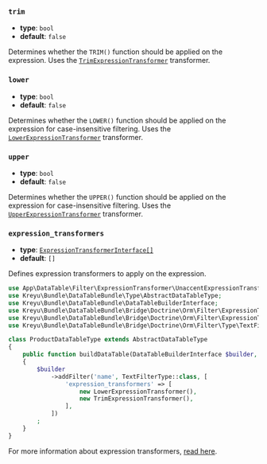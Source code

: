 ### `trim`

- **type**: `bool`
- **default**: `false`

Determines whether the `TRIM()` function should be applied on the expression. Uses the [`TrimExpressionTransformer`](https://github.com/Kreyu/data-table-bundle/blob/main/src/Bridge/Doctrine/Orm/Filter/ExpressionTransformer/TrimExpressionTransformer.php) transformer.

### `lower`

- **type**: `bool`
- **default**: `false`

Determines whether the `LOWER()` function should be applied on the expression for case-insensitive filtering. Uses the [`LowerExpressionTransformer`](https://github.com/Kreyu/data-table-bundle/blob/main/src/Bridge/Doctrine/Orm/Filter/ExpressionTransformer/LowerExpressionTransformer.php) transformer.

### `upper`

- **type**: `bool`
- **default**: `false`

Determines whether the `UPPER()` function should be applied on the expression for case-insensitive filtering. Uses the [`UpperExpressionTransformer`](https://github.com/Kreyu/data-table-bundle/blob/main/src/Bridge/Doctrine/Orm/Filter/ExpressionTransformer/UpperExpressionTransformer.php) transformer.

### `expression_transformers`

- **type**: [`ExpressionTransformerInterface[]`](https://github.com/Kreyu/data-table-bundle/blob/main/src/Bridge/Doctrine/Orm/Filter/ExpressionTransformer/ExpressionTransformerInterface.php)
- **default**: `[]`

Defines expression transformers to apply on the expression.

```php
use App\DataTable\Filter\ExpressionTransformer\UnaccentExpressionTransformer;
use Kreyu\Bundle\DataTableBundle\Type\AbstractDataTableType;
use Kreyu\Bundle\DataTableBundle\DataTableBuilderInterface;
use Kreyu\Bundle\DataTableBundle\Bridge\Doctrine\Orm\Filter\ExpressionTransformer\LowerExpressionTransformer;
use Kreyu\Bundle\DataTableBundle\Bridge\Doctrine\Orm\Filter\ExpressionTransformer\TrimExpressionTransformer;
use Kreyu\Bundle\DataTableBundle\Bridge\Doctrine\Orm\Filter\Type\TextFilterType;

class ProductDataTableType extends AbstractDataTableType
{
    public function buildDataTable(DataTableBuilderInterface $builder, array $options): void
    {
        $builder
            ->addFilter('name', TextFilterType::class, [
                'expression_transformers' => [
                    new LowerExpressionTransformer(),
                    new TrimExpressionTransformer(),
                ],
            ])
        ;
    }
}
```

For more information about expression transformers, [read here](../../../../docs/integrations/doctrine-orm/expression-transformers.md).
